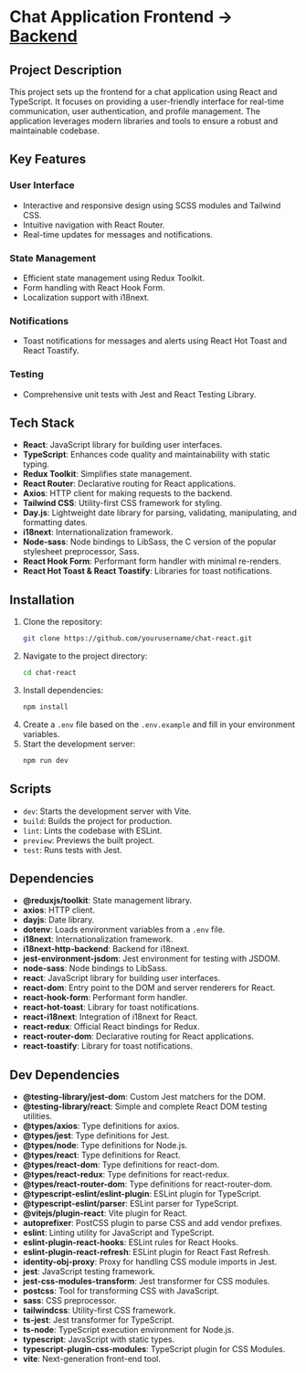 # Chat Application Frontend  -> [Backend](https://github.com/Gachegov59/chat-express-API)

## Project Description

This project sets up the frontend for a chat application using React and TypeScript. It focuses on providing a user-friendly interface for real-time communication, user authentication, and profile management. The application leverages modern libraries and tools to ensure a robust and maintainable codebase.

## Key Features

### User Interface
- Interactive and responsive design using SCSS modules and Tailwind CSS.
- Intuitive navigation with React Router.
- Real-time updates for messages and notifications.

### State Management
- Efficient state management using Redux Toolkit.
- Form handling with React Hook Form.
- Localization support with i18next.

### Notifications
- Toast notifications for messages and alerts using React Hot Toast and React Toastify.

### Testing
- Comprehensive unit tests with Jest and React Testing Library.

## Tech Stack

- **React**: JavaScript library for building user interfaces.
- **TypeScript**: Enhances code quality and maintainability with static typing.
- **Redux Toolkit**: Simplifies state management.
- **React Router**: Declarative routing for React applications.
- **Axios**: HTTP client for making requests to the backend.
- **Tailwind CSS**: Utility-first CSS framework for styling.
- **Day.js**: Lightweight date library for parsing, validating, manipulating, and formatting dates.
- **i18next**: Internationalization framework.
- **Node-sass**: Node bindings to LibSass, the C version of the popular stylesheet preprocessor, Sass.
- **React Hook Form**: Performant form handler with minimal re-renders.
- **React Hot Toast & React Toastify**: Libraries for toast notifications.

## Installation

1. Clone the repository:
    ```bash
    git clone https://github.com/yourusername/chat-react.git
    ```
2. Navigate to the project directory:
    ```bash
    cd chat-react
    ```
3. Install dependencies:
    ```bash
    npm install
    ```
4. Create a `.env` file based on the `.env.example` and fill in your environment variables.
5. Start the development server:
    ```bash
    npm run dev
    ```

## Scripts

- `dev`: Starts the development server with Vite.
- `build`: Builds the project for production.
- `lint`: Lints the codebase with ESLint.
- `preview`: Previews the built project.
- `test`: Runs tests with Jest.

## Dependencies

- **@reduxjs/toolkit**: State management library.
- **axios**: HTTP client.
- **dayjs**: Date library.
- **dotenv**: Loads environment variables from a `.env` file.
- **i18next**: Internationalization framework.
- **i18next-http-backend**: Backend for i18next.
- **jest-environment-jsdom**: Jest environment for testing with JSDOM.
- **node-sass**: Node bindings to LibSass.
- **react**: JavaScript library for building user interfaces.
- **react-dom**: Entry point to the DOM and server renderers for React.
- **react-hook-form**: Performant form handler.
- **react-hot-toast**: Library for toast notifications.
- **react-i18next**: Integration of i18next for React.
- **react-redux**: Official React bindings for Redux.
- **react-router-dom**: Declarative routing for React applications.
- **react-toastify**: Library for toast notifications.

## Dev Dependencies

- **@testing-library/jest-dom**: Custom Jest matchers for the DOM.
- **@testing-library/react**: Simple and complete React DOM testing utilities.
- **@types/axios**: Type definitions for axios.
- **@types/jest**: Type definitions for Jest.
- **@types/node**: Type definitions for Node.js.
- **@types/react**: Type definitions for React.
- **@types/react-dom**: Type definitions for react-dom.
- **@types/react-redux**: Type definitions for react-redux.
- **@types/react-router-dom**: Type definitions for react-router-dom.
- **@typescript-eslint/eslint-plugin**: ESLint plugin for TypeScript.
- **@typescript-eslint/parser**: ESLint parser for TypeScript.
- **@vitejs/plugin-react**: Vite plugin for React.
- **autoprefixer**: PostCSS plugin to parse CSS and add vendor prefixes.
- **eslint**: Linting utility for JavaScript and TypeScript.
- **eslint-plugin-react-hooks**: ESLint rules for React Hooks.
- **eslint-plugin-react-refresh**: ESLint plugin for React Fast Refresh.
- **identity-obj-proxy**: Proxy for handling CSS module imports in Jest.
- **jest**: JavaScript testing framework.
- **jest-css-modules-transform**: Jest transformer for CSS modules.
- **postcss**: Tool for transforming CSS with JavaScript.
- **sass**: CSS preprocessor.
- **tailwindcss**: Utility-first CSS framework.
- **ts-jest**: Jest transformer for TypeScript.
- **ts-node**: TypeScript execution environment for Node.js.
- **typescript**: JavaScript with static types.
- **typescript-plugin-css-modules**: TypeScript plugin for CSS Modules.
- **vite**: Next-generation front-end tool.
